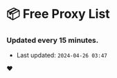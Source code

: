 # :package: Free Proxy List
### Updated every 15 minutes.

- Last updated: `2024-04-26 03:47`

:heart:
